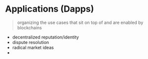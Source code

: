 # Applications (Dapps)
> organizing the use cases that sit on top of and are enabled by blockchains

* decentralized reputation/identity
* dispute resolution
* radical market ideas
* 